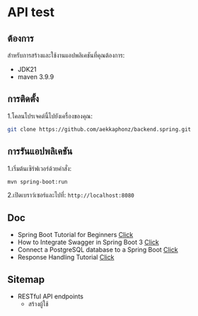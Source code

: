 # API test


## ต้องการ
สำหรับการสร้างและใช้งานแอปพลิเคชันที่คุณต้องการ:
- JDK21
- maven 3.9.9

## การติดตั้ง

1.โคลนโปรเจคต์นี้ไปยังเครื่องของคุณ:

```bash
git clone https://github.com/aekkaphonz/backend.spring.git
```


## การรันแอปพลิเคชัน
1.เริ่มต้นเซิร์ฟเวอร์ด้วยคำสั่ง:
```bash
mvn spring-boot:run
```
2.เปิดเบราว์เซอร์และไปที่:
`http://localhost:8080`

## Doc
- Spring Boot Tutorial for Beginners [Click](https://youtu.be/UgX5lgv4uVM?si=6A4eJb__Ve87L9Xl)
- How to Integrate Swagger in Spring Boot 3
[Click](https://youtu.be/8weBVUXLtog?si=hp5535jQ5P08wN0D)
- Connect a PostgreSQL database to a Spring Boot [Click](https://youtu.be/ltvRsnka7Mo?si=qtXn54arwFPFnMfU)
- Response Handling Tutorial [Click]([https://youtu.be/ltvRsnka7Mo?si=qtXn54arwFPFnMfU](https://youtu.be/cI6VlGDLH5s?si=pB1sy5SphL-Axuyb))

## Sitemap

- RESTful API endpoints
  - สร้างผู้ใช้
